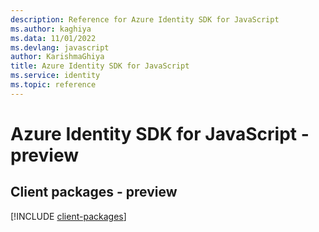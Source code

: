 ```yaml
---
description: Reference for Azure Identity SDK for JavaScript
ms.author: kaghiya
ms.data: 11/01/2022
ms.devlang: javascript
author: KarishmaGhiya
title: Azure Identity SDK for JavaScript
ms.service: identity
ms.topic: reference
---
```

# Azure Identity SDK for JavaScript - preview

## Client packages - preview
[!INCLUDE [client-packages](identity-client-index.md)]